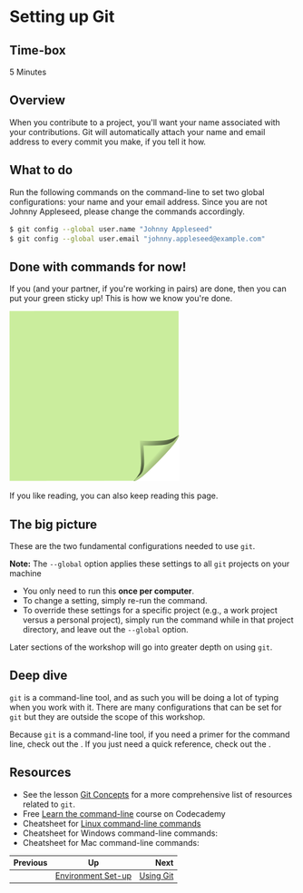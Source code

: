 # Setting up Git

## Time-box

5 Minutes


## Overview

When you contribute to a project, you'll want your name associated with your contributions. Git will automatically attach your name and email address to every commit you make, if you tell it how.


## What to do

Run the following commands on the command-line to set two global configurations: your name and your email address. Since you are not Johnny Appleseed, please change the commands accordingly.

```bash
$ git config --global user.name "Johnny Appleseed"
$ git config --global user.email "johnny.appleseed@example.com"
```

## Done with commands for now!

If you (and your partner, if you're working in pairs) are done, then you can put your green sticky up! This is how we know you're done.

![green sticky note](images/Sticky-Note-02-Green-300px.png)

If you like reading, you can also keep reading this page.

## The big picture

These are the two fundamental configurations needed to use `git`. 

**Note:** The `--global` option applies these settings to all `git` projects on your machine  
* You only need to run this **once per computer**.  
* To change a setting, simply re-run the command.  
* To override these settings for a specific project (e.g., a work project versus a personal project), simply run the command while in that project directory, and leave out the `--global` option.

Later sections of the workshop will go into greater depth on using `git`.

## Deep dive

`git` is a command-line tool, and as such you will be doing a lot of typing when you work with it. There are many configurations that can be set for `git` but they are outside the scope of this workshop. 

Because `git` is a command-line tool, if you need a primer for the command line, check out the . If you just need a quick reference, check out the .


## Resources

* See the lesson [Git Concepts](./git_concepts.md) for a more comprehensive list of resources related to `git`.
* Free [Learn the command-line](https://www.codecademy.com/learn/learn-the-command-line) course on Codecademy
* Cheatsheet for [Linux command-line commands](https://itsfoss.com/linux-commands-cheat-sheets/)
* Cheatsheet for Windows command-line commands: 
* Cheatsheet for Mac command-line commands:


| Previous | Up | Next |
|:---------|:---:|-----:|
| []() | [Environment Set-up](./environment_overview.md) | [Using Git](./git_overview.md) |
